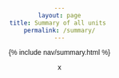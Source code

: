 ```yaml
---
layout: page
title: Summary of all units 
permalink: /summary/
---
```


{% include nav/summary.html %}

x<style>
    body {
        font-family: 'Poppins', sans-serif;
        margin: 0;
        padding: 0;
        text-align: center;
        overflow: hidden; /* Prevents scrollbars */
        background: linear-gradient(135deg, #00c6ff, #0072ff, #00bfff, #1e90ff); /* Gradient with ocean colors */
        animation: gradient 15s ease infinite; /* Animate the background */
    }

    @keyframes gradient {
        0% { background: #00c6ff; } /* Starting color */
        25% { background: #0072ff; } /* Second color */
        50% { background: #00bfff; } /* Third color */
        75% { background: #1e90ff; } /* Fourth color */
        100% { background: #00c6ff; } /* Ending color */
    }
</style>
